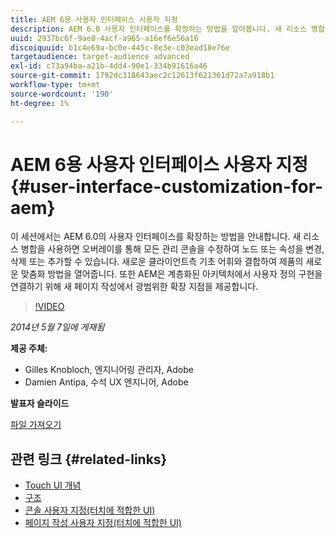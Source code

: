 ```yaml
---
title: AEM 6용 사용자 인터페이스 사용자 지정
description: AEM 6.0 사용자 인터페이스를 확장하는 방법을 알아봅니다. 새 리소스 병합을 사용하면 오버레이를 통해 모든 관리 콘솔을 수정하여 노드 또는 속성을 변경, 삭제 또는 추가할 수 있습니다.
uuid: 2937bc6f-9ae8-4acf-a965-a16ef6e56a16
discoiquuid: b1c4e69a-bc0e-445c-8e3e-c03ead18e76e
targetaudience: target-audience advanced
exl-id: c73a94ba-a21b-4dd4-90e1-334b91616a46
source-git-commit: 1792dc318643aec2c12613f621361d72a7a918b1
workflow-type: tm+mt
source-wordcount: '190'
ht-degree: 1%

---
```


# AEM 6용 사용자 인터페이스 사용자 지정{#user-interface-customization-for-aem}

이 세션에서는 AEM 6.0의 사용자 인터페이스를 확장하는 방법을 안내합니다. 새 리소스 병합을 사용하면 오버레이를 통해 모든 관리 콘솔을 수정하여 노드 또는 속성을 변경, 삭제 또는 추가할 수 있습니다. 새로운 클라이언트측 기초 어휘와 결합하여 제품의 새로운 맞춤화 방법을 열어줍니다. 또한 AEM은 계층화된 아키텍처에서 사용자 정의 구현을 연결하기 위해 새 페이지 작성에서 광범위한 확장 지점을 제공합니다.

>[!VIDEO](https://video.tv.adobe.com/v/19519/?quality=9)

*2014년 5월 7일에 게재됨*

**제공 주체:**

* Gilles Knobloch, 엔지니어링 관리자, Adobe
* Damien Antipa, 수석 UX 엔지니어, Adobe

**발표자 슬라이드**

[파일 가져오기](assets/user-interface-customization-for-aem6.pdf)

## 관련 링크 {#related-links}

* [Touch UI 개념](https://docs.adobe.com/docs/en/aem/6-0/develop/the-basics/touch-ui-concepts.html)
* [구조](https://docs.adobe.com/docs/en/aem/6-0/develop/the-basics/touch-ui-structure.html)
* [콘솔 사용자 지정(터치에 적합한 UI)](https://docs.adobe.com/docs/en/aem/6-0/develop/extending/customizing-consoles-touch.html)
* [페이지 작성 사용자 지정(터치에 적합한 UI)](https://docs.adobe.com/docs/en/aem/6-0/develop/extending/customizing-page-authoring-touch.html)
